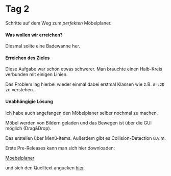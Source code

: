 <!-- 04.09.2013 -->
Tag 2
==========
Schritte auf dem Weg zum *perfekten* Möbelplaner.

#### Was wollen wir erreichen?

Diesmal sollte eine Badewanne her.


#### Erreichen des Zieles


Diese Aufgabe war schon etwas schwerer. Man brauchte einen Halb-Kreis verbunden mit einigen Linien.

Das Problem lag hierbei wieder einmal dabei erstmal Klassen wie z.B. `Arc2D` zu verstehen.


#### Unabhängigie Lösung

Ich habe auch angefangen den Möbelplaner selber nochmal zu machen.

Möbel werden von Bildern geladen und das Bewegen ist über die GUI möglich (Drag&Drop).

Das erstellen über Menü-Items. Außerdem gibt es Collision-Detection u.v.m.

Erste Pre-Releases kann man sich hier downloaden:

[Moebelplaner](https://github.com/ChristianGaertner/Moebelplaner/releases)

und sich den Quelltext angucken [hier](https://github.com/ChristianGaertner/Moebelplaner).
